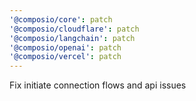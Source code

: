 ```yaml
---
'@composio/core': patch
'@composio/cloudflare': patch
'@composio/langchain': patch
'@composio/openai': patch
'@composio/vercel': patch
---
```


Fix initiate connection flows and api issues
